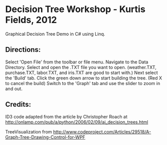 # Decision Tree Workshop - Kurtis Fields, 2012

Graphical Decision Tree Demo in C# using Linq.

## Directions:

Select 'Open File' from the toolbar or file menu.
Navigate to the Data Directory.
Select and open the .TXT file you want to open.  (weather.TXT, purchase.TXT, labor.TXT, and iris.TXT are good to start with.)
Next select the 'Build' tab.
Click the green down arrow to start building the tree.  (Red X to cancel the build)
Switch to the 'Graph' tab and use the slider to zoom in and out.

## Credits:

ID3 code adapted from the article by Christopher Roach at http://onlamp.com/pub/a/python/2006/02/09/ai_decision_trees.html

TreeVisualization from http://www.codeproject.com/Articles/29518/A-Graph-Tree-Drawing-Control-for-WPF